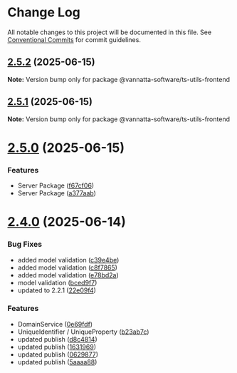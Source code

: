 # Change Log

All notable changes to this project will be documented in this file.
See [Conventional Commits](https://conventionalcommits.org) for commit guidelines.

## [2.5.2](https://github.com/vannatta-software/ts-utils/compare/v2.5.1...v2.5.2) (2025-06-15)

**Note:** Version bump only for package @vannatta-software/ts-utils-frontend





## [2.5.1](https://github.com/vannatta-software/ts-utils/compare/v2.5.0...v2.5.1) (2025-06-15)

**Note:** Version bump only for package @vannatta-software/ts-utils-frontend





# [2.5.0](https://github.com/vannatta-software/ts-utils/compare/v2.4.0...v2.5.0) (2025-06-15)


### Features

* Server Package ([f67cf06](https://github.com/vannatta-software/ts-utils/commit/f67cf06c50b72d3efe061faab2f9912587ce5280))
* Server Package ([a377aab](https://github.com/vannatta-software/ts-utils/commit/a377aabd39f8dc0e305121961d11222652b52fe3))





# [2.4.0](https://github.com/vannatta-software/ts-utils/compare/v1.6.0...v2.4.0) (2025-06-14)


### Bug Fixes

* added model validation ([c39e4be](https://github.com/vannatta-software/ts-utils/commit/c39e4bebaf43dfa3629196e4024629a0bd2452a9))
* added model validation ([c8f7865](https://github.com/vannatta-software/ts-utils/commit/c8f78653410c8d99cb2c580c8299e00a7f8d5e74))
* added model validation ([e78bd2a](https://github.com/vannatta-software/ts-utils/commit/e78bd2af4f3cea1686e2e141ee168a5d3fd1473e))
* model validation ([bced9f7](https://github.com/vannatta-software/ts-utils/commit/bced9f77396ca80c512377a4f11d8d01e54a3d63))
* updated to 2.2.1 ([22e09f4](https://github.com/vannatta-software/ts-utils/commit/22e09f44b437ca7aa08255eb42594fe164cb45bd))


### Features

* DomainService ([0e69fdf](https://github.com/vannatta-software/ts-utils/commit/0e69fdf30c1dcce4228dbfb3560d65f1abef380e))
* UniqueIdentifier / UniqueProperty ([b23ab7c](https://github.com/vannatta-software/ts-utils/commit/b23ab7c471d04f346060ef9cbfe874783e66a78c))
* updated publish ([d8c4814](https://github.com/vannatta-software/ts-utils/commit/d8c4814bb22e50a4976a513cba63eab25f3529b3))
* updated publish ([1631969](https://github.com/vannatta-software/ts-utils/commit/1631969de67a2fadc39e61e238330b7ca67365a3))
* updated publish ([0629877](https://github.com/vannatta-software/ts-utils/commit/0629877099a0784839debfb63bdc7867b24600da))
* updated publish ([5aaaa88](https://github.com/vannatta-software/ts-utils/commit/5aaaa88799ddf27a241988c82ccc6399f2910952))
